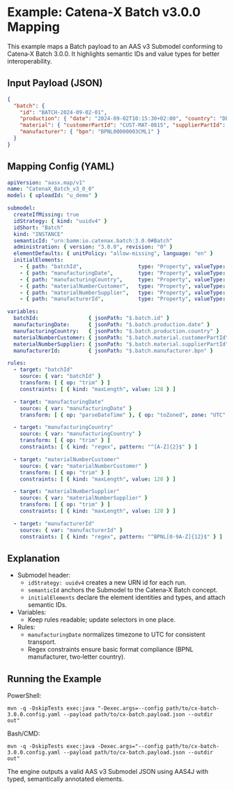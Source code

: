# Example: Catena‑X Batch v3.0.0 Mapping

This example maps a Batch payload to an AAS v3 Submodel conforming to Catena‑X Batch 3.0.0. It highlights semantic IDs and value types for better interoperability.

## Input Payload (JSON)

```json
{
  "batch": {
    "id": "BATCH-2024-09-02-01",
    "production": { "date": "2024-09-02T10:15:30+02:00", "country": "DE" },
    "material": { "customerPartId": "CUST-MAT-0815", "supplierPartId": "SUPP-4711-A" },
    "manufacturer": { "bpn": "BPNL00000003CML1" }
  }
}
```

## Mapping Config (YAML)

```yaml
apiVersion: "aasx.map/v1"
name: "CatenaX_Batch_v3_0_0"
model: { uploadId: "u_demo" }

submodel:
  createIfMissing: true
  idStrategy: { kind: "uuidv4" }
  idShort: "Batch"
  kind: "INSTANCE"
  semanticId: "urn:bamm:io.catenax.batch:3.0.0#Batch"
  administration: { version: "3.0.0", revision: "0" }
  elementDefaults: { unitPolicy: "allow-missing", language: "en" }
  initialElements:
    - { path: "batchId",                  type: "Property", valueType: "string",   semanticId: "urn:bamm:io.catenax.batch:3.0.0#batchId" }
    - { path: "manufacturingDate",        type: "Property", valueType: "dateTime", semanticId: "urn:bamm:io.catenax.batch:3.0.0#manufacturingDate" }
    - { path: "manufacturingCountry",     type: "Property", valueType: "string",   semanticId: "urn:bamm:io.catenax.batch:3.0.0#manufacturingCountry" }
    - { path: "materialNumberCustomer",   type: "Property", valueType: "string",   semanticId: "urn:bamm:io.catenax.batch:3.0.0#materialNumberCustomer" }
    - { path: "materialNumberSupplier",   type: "Property", valueType: "string",   semanticId: "urn:bamm:io.catenax.batch:3.0.0#materialNumberSupplier" }
    - { path: "manufacturerId",           type: "Property", valueType: "string",   semanticId: "urn:bamm:io.catenax.batch:3.0.0#manufacturerId" }

variables:
  batchId:                { jsonPath: "$.batch.id" }
  manufacturingDate:      { jsonPath: "$.batch.production.date" }
  manufacturingCountry:   { jsonPath: "$.batch.production.country" }
  materialNumberCustomer: { jsonPath: "$.batch.material.customerPartId" }
  materialNumberSupplier: { jsonPath: "$.batch.material.supplierPartId" }
  manufacturerId:         { jsonPath: "$.batch.manufacturer.bpn" }

rules:
  - target: "batchId"
    source: { var: "batchId" }
    transform: [ { op: "trim" } ]
    constraints: [ { kind: "maxLength", value: 128 } ]

  - target: "manufacturingDate"
    source: { var: "manufacturingDate" }
    transform: [ { op: "parseDateTime" }, { op: "toZoned", zone: "UTC" } ]

  - target: "manufacturingCountry"
    source: { var: "manufacturingCountry" }
    transform: [ { op: "trim" } ]
    constraints: [ { kind: "regex", pattern: "^[A-Z]{2}$" } ]

  - target: "materialNumberCustomer"
    source: { var: "materialNumberCustomer" }
    transform: [ { op: "trim" } ]
    constraints: [ { kind: "maxLength", value: 128 } ]

  - target: "materialNumberSupplier"
    source: { var: "materialNumberSupplier" }
    transform: [ { op: "trim" } ]
    constraints: [ { kind: "maxLength", value: 128 } ]

  - target: "manufacturerId"
    source: { var: "manufacturerId" }
    constraints: [ { kind: "regex", pattern: "^BPNL[0-9A-Z]{12}$" } ]
```

## Explanation

- Submodel header:
  - `idStrategy: uuidv4` creates a new URN id for each run.
  - `semanticId` anchors the Submodel to the Catena‑X Batch concept.
  - `initialElements` declare the element identities and types, and attach semantic IDs.
- Variables:
  - Keep rules readable; update selectors in one place.
- Rules:
  - `manufacturingDate` normalizes timezone to UTC for consistent transport.
  - Regex constraints ensure basic format compliance (BPNL manufacturer, two‑letter country).

## Running the Example

PowerShell:

```
mvn -q -DskipTests exec:java "-Dexec.args=--config path/to/cx-batch-3.0.0.config.yaml --payload path/to/cx-batch.payload.json --outdir out"
```

Bash/CMD:

```
mvn -q -DskipTests exec:java -Dexec.args="--config path/to/cx-batch-3.0.0.config.yaml --payload path/to/cx-batch.payload.json --outdir out"
```

The engine outputs a valid AAS v3 Submodel JSON using AAS4J with typed, semantically annotated elements.
